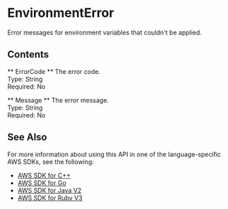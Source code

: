 # EnvironmentError<a name="API_EnvironmentError"></a>

Error messages for environment variables that couldn't be applied\.

## Contents<a name="API_EnvironmentError_Contents"></a>

 ** ErrorCode **   <a name="SSS-Type-EnvironmentError-ErrorCode"></a>
The error code\.  
Type: String  
Required: No

 ** Message **   <a name="SSS-Type-EnvironmentError-Message"></a>
The error message\.  
Type: String  
Required: No

## See Also<a name="API_EnvironmentError_SeeAlso"></a>

For more information about using this API in one of the language\-specific AWS SDKs, see the following:
+  [AWS SDK for C\+\+](https://docs.aws.amazon.com/goto/SdkForCpp/lambda-2015-03-31/EnvironmentError) 
+  [AWS SDK for Go](https://docs.aws.amazon.com/goto/SdkForGoV1/lambda-2015-03-31/EnvironmentError) 
+  [AWS SDK for Java V2](https://docs.aws.amazon.com/goto/SdkForJavaV2/lambda-2015-03-31/EnvironmentError) 
+  [AWS SDK for Ruby V3](https://docs.aws.amazon.com/goto/SdkForRubyV3/lambda-2015-03-31/EnvironmentError) 